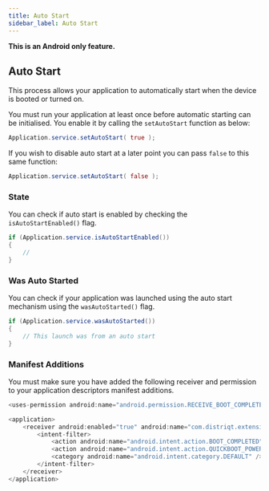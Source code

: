 ```yaml
---
title: Auto Start
sidebar_label: Auto Start
---
```


**This is an Android only feature.**


## Auto Start

This process allows your application to automatically start when the device is booted or turned on.

You must run your application at least once before automatic starting can be initialised. You enable
it by calling the `setAutoStart` function as below:

```actionscript
Application.service.setAutoStart( true );
```

If you wish to disable auto start at a later point you can pass `false` to this same function:

```actionscript
Application.service.setAutoStart( false );
```


### State 

You can check if auto start is enabled by checking the `isAutoStartEnabled()` flag.

```actionscript
if (Application.service.isAutoStartEnabled())
{
	//
}
```


### Was Auto Started

You can check if your application was launched using the auto start mechanism using the `wasAutoStarted()` flag.

```actionscript
if (Application.service.wasAutoStarted())
{
	// This launch was from an auto start
}
```



### Manifest Additions

You must make sure you have added the following receiver and permission to your application descriptors
manifest additions. 

```actionscript
<uses-permission android:name="android.permission.RECEIVE_BOOT_COMPLETED" />

<application>
	<receiver android:enabled="true" android:name="com.distriqt.extension.application.receivers.ApplicationStartupReceiver" android:permission="android.permission.RECEIVE_BOOT_COMPLETED">
		<intent-filter>
			<action android:name="android.intent.action.BOOT_COMPLETED" />
			<action android:name="android.intent.action.QUICKBOOT_POWERON" />
			<category android:name="android.intent.category.DEFAULT" />
		</intent-filter>
	</receiver>
</application>	
```

